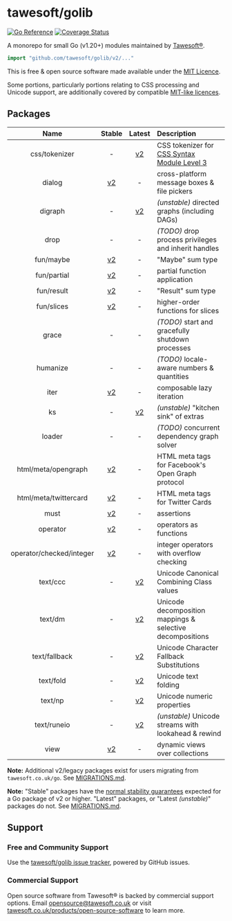 # tawesoft/golib 

[![Go Reference](https://pkg.go.dev/badge/github.com/tawesoft/golib/v2.svg)](https://pkg.go.dev/github.com/tawesoft/golib/v2)
[![Coverage Status](https://coveralls.io/repos/github/tawesoft/golib/badge.svg?branch=v2)](https://coveralls.io/github/tawesoft/golib?branch=v2)

A monorepo for small Go (v1.20+) modules maintained by
[Tawesoft®](https://www.tawesoft.co.uk).

```go
import "github.com/tawesoft/golib/v2/..."
```

This is free &amp; open source software made available under the
[MIT Licence](/LICENSE.txt).

Some portions, particularly portions relating to CSS processing and Unicode 
support, are additionally covered by compatible [MIT-like licences](/LICENSE-PARTS.txt).


## Packages

|           Name           |  Stable   |  Latest   | Description                                               |
|:------------------------:|:---------:|:---------:|:----------------------------------------------------------|
|      css/tokenizer       |     -     | [v2][c01] | CSS tokenizer for [CSS Syntax Module Level 3][css1]       |
|          dialog          | [v2][d01] |     -     | cross-platform message boxes & file pickers               |
|         digraph          |     -     | [v2][d02] | *(unstable)* directed graphs (including DAGs)             |
|           drop           |     -     |     -     | *(TODO)* drop process privileges and inherit handles      |
|        fun/maybe         | [v2][f01] |     -     | "Maybe" sum type                                          |
|       fun/partial        | [v2][f02] |     -     | partial function application                              |
|        fun/result        | [v2][f03] |     -     | "Result" sum type                                         |
|        fun/slices        | [v2][f04] |     -     | higher-order functions for slices                         |
|          grace           |     -     |     -     | *(TODO)* start and gracefully shutdown processes          |
|         humanize         |     -     |     -     | *(TODO)* locale-aware numbers &amp; quantities            |
|           iter           | [v2][i01] |     -     | composable lazy iteration                                 |
|            ks            |     -     | [v2][k01] | *(unstable)* "kitchen sink" of extras                     |
|          loader          |     -     |     -     | *(TODO)* concurrent dependency graph solver               |
|   html/meta/opengraph    | [v2][m01] |     -     | HTML meta tags for Facebook's Open Graph protocol         |
|  html/meta/twittercard   | [v2][m02] |     -     | HTML meta tags for Twitter Cards                          |
|           must           | [v2][m03] |     -     | assertions                                                |
|         operator         | [v2][o01] |     -     | operators as functions                                    |
| operator/checked/integer | [v2][o02] |     -     | integer operators with overflow checking                  |
|         text/ccc         |     -     | [v2][t01] | Unicode Canonical Combining Class values                  |
|         text/dm          |     -     | [v2][t02] | Unicode decomposition mappings & selective decompositions |
|      text/fallback       |     -     | [v2][t03] | Unicode Character Fallback Substitutions                  | 
|        text/fold         |     -     | [v2][t04] | Unicode text folding                                      |
|         text/np          |     -     | [v2][t05] | Unicode numeric properties                                |
|       text/runeio        |     -     | [v2][t06] | *(unstable)* Unicode streams with lookahead &amp; rewind  |
|           view           | [v2][v01] |     -     | dynamic views over collections                            |

[css1]: https://www.w3.org/TR/css-syntax-3/
[c01]: https://pkg.go.dev/github.com/tawesoft/golib/v2/css/tokenizer
[d01]: https://pkg.go.dev/github.com/tawesoft/golib/v2/dialog
[d02]: https://pkg.go.dev/github.com/tawesoft/golib/v2/digraph
[f01]: https://pkg.go.dev/github.com/tawesoft/golib/v2/fun/maybe
[f02]: https://pkg.go.dev/github.com/tawesoft/golib/v2/fun/partial
[f03]: https://pkg.go.dev/github.com/tawesoft/golib/v2/fun/result
[f04]: https://pkg.go.dev/github.com/tawesoft/golib/v2/fun/slices
[i01]: https://pkg.go.dev/github.com/tawesoft/golib/v2/iter
[k01]: https://pkg.go.dev/github.com/tawesoft/golib/v2/ks
[m01]: https://pkg.go.dev/github.com/tawesoft/golib/v2/meta/opengraph
[m02]: https://pkg.go.dev/github.com/tawesoft/golib/v2/meta/twittercard
[m03]: https://pkg.go.dev/github.com/tawesoft/golib/v2/must
[o01]: https://pkg.go.dev/github.com/tawesoft/golib/v2/operator
[o02]: https://pkg.go.dev/github.com/tawesoft/golib/v2/operator/checked/integer
[t01]: https://pkg.go.dev/github.com/tawesoft/golib/v2/text/ccc
[t02]: https://pkg.go.dev/github.com/tawesoft/golib/v2/text/dm
[t03]: https://pkg.go.dev/github.com/tawesoft/golib/v2/text/fallback
[t04]: https://pkg.go.dev/github.com/tawesoft/golib/v2/text/fold
[t05]: https://pkg.go.dev/github.com/tawesoft/golib/v2/text/np
[t06]: https://pkg.go.dev/github.com/tawesoft/golib/v2/text/runeio
[v01]: https://pkg.go.dev/github.com/tawesoft/golib/v2/view

**Note:** Additional v2/legacy packages exist for users migrating from
`tawesoft.co.uk/go`. See [MIGRATIONS.md](/MIGRATIONS.md).

**Note:** "Stable" packages have the
[normal stability guarantees](https://go.dev/doc/modules/version-numbers)
expected for a Go package of v2 or higher. "Latest" packages, or
"Latest *(unstable)*" packages do not. See [MIGRATIONS.md](/MIGRATIONS.md). 

## Support

### Free and Community Support

Use the [tawesoft/golib issue tracker](), powered by GitHub issues.

### Commercial Support

Open source software from Tawesoft® is backed by commercial support options.
Email [opensource@tawesoft.co.uk](mailto:opensource@tawesoft.co.uk) or visit
[tawesoft.co.uk/products/open-source-software](https://www.tawesoft.co.uk/products/open-source-software) 
to learn more.
